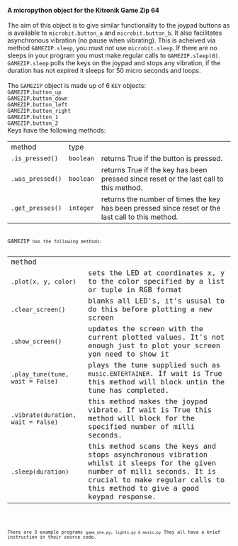 <b>A micropython object for the Kitronik Game Zip 64</b>
<br><br>
The aim of this object is to give similar functionality to the joypad buttons as is available to <code>microbit.button_a</code> and <code>microbit.button_b</code>.  It also facilitates asynchronous vibration (no pause when vibrating).  This is acheived via method <code>GAMEZIP.sleep</code>, you must not use <code>microbit.sleep</code>.  If there are no sleeps in your program you must make regular calls to <code>GAMEZIP.sleep(0)</code>.  <code>GAMEZIP.sleep</code> polls the keys on the joypad and stops any vibration, if the duration has not expired it sleeps for 50 micro seconds and loops.
<br><br>
The <code>GAMEZIP</code> object is made up of 6 <code>KEY</code> objects:<br>
<code>GAMEZIP.button_up</code><br>
<code>GAMEZIP.button_down</code><br>
<code>GAMEZIP.button_left</code><br>
<code>GAMEZIP.button_right</code><br>
<code>GAMEZIP.button_1</code><br>
<code>GAMEZIP.button_2</code><br>
Keys have the following methods:<br>
<table><tr><td>method</td><td>type</td></tr>
<tr><td><code>.is_pressed()</code></td><td><code>boolean</code></td><td>returns True if the button is pressed.</td></tr>
<tr><td><code>.was_pressed()</code></td><td><code>boolean</code></td><td>returns True if the key has been pressed since reset or the last call to this method.</td></tr>
<tr><td><code>.get_presses()</code></td><td><code>integer</code></td><td>returns the number of times the key has been pressed since reset or the last call to this method.</td></tr>
</table>
<br>
<code>GAMEZIP<code> has the following methods:<br>
<table>
<tr><td>method</td></tr>
<tr><td><code>.plot(x, y, color)</code></td><td>sets the LED at coordinates x, y to the color specified by a list or tuple in RGB format</td></tr>
<tr><td><code>.clear_screen()</code></td><td>blanks all LED's, it's ususal to do this before plotting a new screen</td></tr>
<tr><td><code>.show_screen()</code></td><td>updates the screen with the current plotted values.  It's not enough just to plot your screen yon need to show it</td></tr>
<tr><td><code>.play_tune(tune, wait = False)</code></td><td>plays the tune supplied such as <code>music.ENTERTAINER</code>.  If wait is True this method will block untin the tune has completed.</td></tr>
<tr><td><code>.vibrate(duration, wait = False)</code></td><td>this method makes the joypad vibrate.  If wait is True this method will block for the specified number of milli seconds.</td></tr>
<tr><td><code>.sleep(duration)</code></td><td>this method scans the keys and stops asynchronous vibration whilst it sleeps for the given number of milli seconds. It is crucial to make regular calls to this method to give a good keypad response.</td></tr>
</table>
<br><br>
There are 3 example programs <code>game_one.py, lights.py & music.py</code> They all have a brief instruction in their source code.
<br>